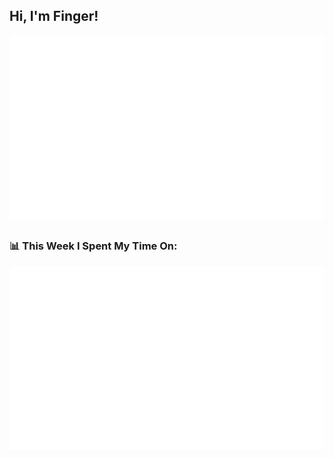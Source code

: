 <h2> Hi, I'm Finger!</h2>

<img align="right" src="https://raw.githubusercontent.com/spianmo/github-stats/master/generated/overview.svg#gh-light-mode-only">

<!-- <img align="right" height="160em" src="https://github-readme-stats-eight-theta.vercel.app/api/top-langs/?username=spianmo&layout=compact&langs_count=8&theme=algolia"/>	 -->
	
```go
package main

type Me struct {
	Name   string
	Job    string
	Code   string
	Skills string
}

func main() {
	me := &Me{
		Name:   "Finger",
		Job:    "Client-side Engineer",
		Code:   "Java and C++ and Others",
		Skills: "Android Security NLP ^o^",
	}
	_ = me
}
```


<h3>📊 This Week I Spent My Time On:</h3>
<img align='right' src="https://raw.githubusercontent.com/spianmo/github-stats/master/generated/languages.svg#gh-light-mode-only">

<!--START_SECTION:waka-->

```txt
Java                   26 hrs 51 mins  █████████████████░░░░░░░░   67.91 %
XML                    3 hrs 41 mins   ██▒░░░░░░░░░░░░░░░░░░░░░░   09.35 %
Kotlin                 2 hrs 48 mins   █▓░░░░░░░░░░░░░░░░░░░░░░░   07.11 %
Properties             1 hr 44 mins    █░░░░░░░░░░░░░░░░░░░░░░░░   04.42 %
C++                    1 hr 38 mins    █░░░░░░░░░░░░░░░░░░░░░░░░   04.13 %
```

<!--END_SECTION:waka-->
